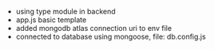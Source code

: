 - using type module in backend
- app.js basic template
- added mongodb atlas connection uri to env file
- connected to database using mongoose, file: db.config.js
